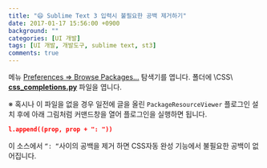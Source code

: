```yaml
---
title: "😄 Sublime Text 3 입력시 불필요한 공백 제거하기"
date: 2017-01-17 15:56:00 +0900
background: ""
categories: [UI 개발]
tags: [UI 개발, 개발도구, sublime text, st3]
comments: true
---
```


메뉴 <u>Preferences => Browse Packages...</u> 탐색기를 엽니다.
폴더에 \CSS\ **<u>css_completions.py</u>** 파일을 엽니다.

※ 혹시나 이 파일을 없을 경우 일전에 글을 올린 `PackageResourceViewer` 플로그인 설치 후에 아래 그림처럼 커맨드창을 열어 플로그인을 실행하면 됩니다.

```json
l.append((prop, prop + ": "))
```

이 소스에서 `“: “`사이의 공백을 제거 하면 CSS자동 완성 기능에서 불필요한 공백이 없어집니다.